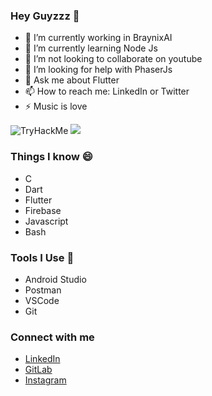 ### Hey Guyzzz 👋

 - 🔭  I’m currently working in BraynixAI
 - 🌱  I’m currently learning Node Js
 - 👯  I’m not looking to collaborate on youtube
 - 🤔  I’m looking for help with PhaserJs
 - 💬  Ask me about Flutter
 - 📫  How to reach me: LinkedIn or Twitter 
 - ⚡  Music is love

<img src="https://tryhackme-badges.s3.amazonaws.com/anon000x.png" alt="TryHackMe">

<img src='https://github-readme-stats.vercel.app/api?username=anon-000&show_icons=true&theme=gruvbox'>

### Things I know 😄
 - C
 - Dart
 - Flutter
 - Firebase
 - Javascript
 - Bash

 
### Tools I Use 🔭
 - Android Studio
 - Postman
 - VSCode
 - Git
 
### Connect with me
 - [LinkedIn](https://www.linkedin.com/in/aurosmruti-das-958413175)
 - [GitLab](https://gitlab.com/anon_000)
 - [Instagram](https://www.instagram.com/aurosmruti/)
 
